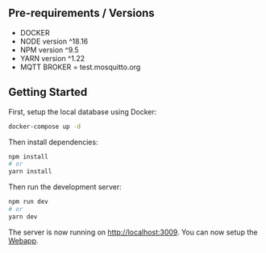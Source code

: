 ## Pre-requirements / Versions

- DOCKER
- NODE version ^18.16
- NPM version ^9.5
- YARN version ^1.22
- MQTT BROKER = test.mosquitto.org

## Getting Started

First, setup the local database using Docker:

```bash
docker-compose up -d
```

Then install dependencies:

```bash
npm install
# or
yarn install
```

Then run the development server:

```bash
npm run dev
# or
yarn dev
```

The server is now running on [http://localhost:3009](http://localhost:3009).
You can now setup the [Webapp](http://localhost:3009).
